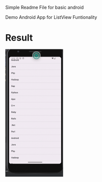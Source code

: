 Simple Readme File for basic android 


Demo Android App for ListView  Funtionality

# Result
<img src ="https://github.com/Mirzaazmath/android_basic/blob/basic_ListView/app/src/main/res/output/result.png" height="400">
